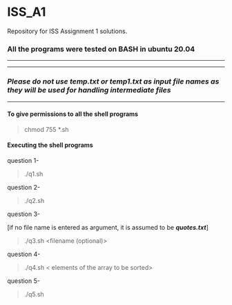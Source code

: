 # ISS_A1
Repository for ISS Assignment 1 solutions.

### All the programs were tested on BASH in ubuntu 20.04
___
___
### ***Please do not use temp.txt or temp1.txt as input file names as they will be used for handling intermediate files***
___

#### To give permissions to all the shell programs
> chmod 755 *.sh 


#### Executing the shell programs

question 1-
> ./q1.sh

question 2-
> ./q2.sh

question 3- 

[if no file name is entered as argument, it is assumed to be ***quotes.txt***]

> ./q3.sh <filename (optional)>

question 4-

> ./q4.sh  < elements of the array to be sorted>

question 5-

> ./q5.sh